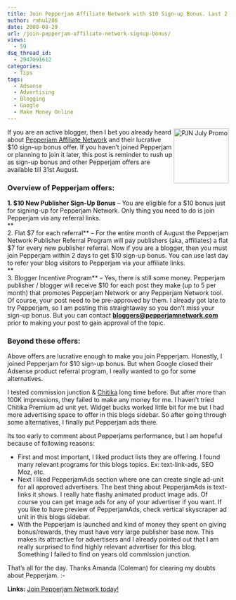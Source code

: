```yaml
---
title: Join Pepperjam Affiliate Network with $10 Sign-up Bonus. Last 2 Days!
author: rahul286
date: 2008-08-29
url: /join-pepperjam-affiliate-network-signup-bonus/
views:
  - 59
dsq_thread_id:
  - 2947091612
categories:
  - Tips
tags:
  - Adsense
  - Advertising
  - Blogging
  - Google
  - Make Money Online
---
```

<a href="http://www.pntra.com/t/RD1IQElAPUFAQElGPUNFRQ" onclick="_gaq.push(['_trackEvent', 'outbound-article', 'http://www.pntra.com/t/RD1IQElAPUFAQElGPUNFRQ', '']);" ><img class="wp-image-51387" src="http://www.pntra.com/b/RD1IQElAPUFAQElGPUNFRQ" border="0" alt="PJN July Promo" width="125" height="125" align="right" /></a>If you are an active blogger, then I bet you already heard about <a href="http://www.pntrac.com/t/Qj1BRkhBPUFAQElGPUNFRQ" onclick="_gaq.push(['_trackEvent', 'outbound-article', 'http://www.pntrac.com/t/Qj1BRkhBPUFAQElGPUNFRQ', 'Pepperjam Affiliate Network']);" >Pepperjam Affiliate Network</a> and their lucrative $10 sign-up bonus offer. If you haven&#8217;t joined Pepperjam or planning to join it later, this post is reminder to rush up as sign-up bonus and other Pepperjam offers are available till 31st August.

### Overview of Pepperjam offers:

**1. $10 New Publisher Sign-Up Bonus** &#8211; You are eligible for a $10 bonus just for signing-up for Pepperjam Network. Only thing you need to do is join Pepperjam via any referral links.  
**  
2. Flat $7 for each referral** &#8211; For the entire month of August the Pepperjam Network Publisher Referral Program will pay publishers (aka, affiliates) a flat $7 for every new publisher referral. Now if you are a blogger, then you must join Pepperjam within 2 days to get $10 sign-up bonus. You can use last day to refer your blog visitors to Pepperjam via your affiliate links.  
**  
3. Blogger Incentive Program** &#8211; Yes, there is still some money. Pepperjam publisher / blogger will receive $10 for each post they make (up to 5 per month) that promotes Pepperjam Network or any Pepperjam Network tool. Of course, your post need to be pre-approved by them. I already got late to try Pepperjam, so I am posting this straightaway so you don&#8217;t miss your sign-up bonus. But you can contact **bloggers@pepperjamnetwork.com** prior to making your post to gain approval of the topic.

### Beyond these offers:

Above offers are lucrative enough to make you join Pepperjam. Honestly, I joined Pepperjam for $10 sign-up bonus. But when Google closed their Adsense product referral program, I really wanted to go for some alternatives.

I tested commission junction & <a href="http://chitika.com/mm_overview.php?refid=rahul286" onclick="_gaq.push(['_trackEvent', 'outbound-article', 'http://chitika.com/mm_overview.php?refid=rahul286', 'Chitika']);" >Chitika</a> long time before. But after more than 100K impressions, they failed to make any money for me. I haven&#8217;t tried Chitika Premium ad unit yet. Widget bucks worked little bit for me but I had more advertising space to offer in this blogs sidebar. So after going through some alternatives, I finally put Pepperjam ads there.

Its too early to comment about Pepperjams performance, but I am hopeful because of following reasons:

  * First and most important, I liked product lists they are offering. I found many relevant programs for this blogs topics. Ex: text-link-ads, SEO Moz, etc.
  * Next I liked PepperjamAds section where one can create single ad-unit for all approved advertisers. The best thing about PepperjamAds is text-links it shows. I really hate flashy animated product image ads. Of course you can get image ads for any of your advertiser if you want. If you like to have preview of PepperjamAds, check vertical skyscraper ad unit in this blogs sidebar.
  * With the Pepperjam is launched and kind of money they spent on giving bonus/rewards, they must have very large publisher base now. This makes its attractive for advertisers and I already pointed out that I am really surprised to find highly relevant advertiser for this blog. Something I failed to find on years old commission junction.

That&#8217;s all for the day. Thanks Amanda (Coleman) for clearing my doubts about Pepperjam. <img src="http://devilsworkshop.org/wp-includes/images/smilies/simple-smile.png" alt=":-)" class="wp-smiley" style="height: 1em; max-height: 1em;" />

**Links:** <a href="http://www.pntrac.com/t/Qj1BRkhBPUFAQElGPUNFRQ" onclick="_gaq.push(['_trackEvent', 'outbound-article', 'http://www.pntrac.com/t/Qj1BRkhBPUFAQElGPUNFRQ', 'Join Pepperjam Network today!']);" >Join Pepperjam Network today!</a>
